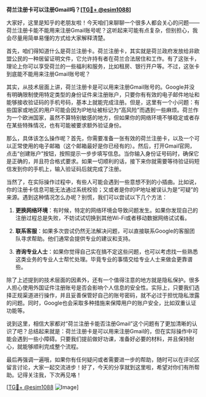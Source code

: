 **荷兰注册卡可以注册Gmail吗？[[TG💪+ @esim1088](https://t.me/s/esim1088)]**

大家好，这里是知乎的老朋友啦！今天咱们来聊聊一个很多人都会关心的问题——荷兰注册卡能不能用来注册Gmail账号呢？这听起来可能有点复杂，但别担心，我会尽量用简单易懂的方式给大家解释清楚。

首先，咱们得知道什么是荷兰注册卡。荷兰注册卡，其实就是荷兰政府发放给非欧盟公民的一种居留证明文件，它允许持有者在荷兰合法居住和工作。有了这张卡，理论上你可以享受荷兰的一些福利和服务，比如租房、银行开户等。不过，这张卡到底能不能用来注册Gmail账号呢？

其实，从技术层面上讲，荷兰注册卡是可以用来注册Gmail账号的。Google并没有明确限制使用特定类型的身份证件来注册账户，只要你有有效的电子邮件地址和能够接收验证码的手机号码，基本上就能完成注册。但是，这里有一个小问题：有些国家或地区的用户可能会因为IP地址被标记为“高风险”而遇到一些麻烦。荷兰作为一个欧洲国家，虽然不算特别敏感的地方，但如果你的网络环境不够稳定或者存在某些特殊情况，也有可能被要求额外验证身份。

那么，具体该怎么操作呢？首先，你需要准备一张有效的荷兰注册卡，以及一个可以正常使用的电子邮箱（这个邮箱最好是你已经有的）。然后，打开Gmail官网，点击“创建账户”按钮，按照提示一步步填写信息。当你输入身份证号码时，确保它是正确的，并且符合格式要求。如果一切顺利的话，接下来你就需要等待验证码短信发到你的手机上，输入验证码后就完成了注册。

当然了，在实际操作过程中，有些人可能会遇到一些意想不到的小插曲。比如说，你的注册卡信息可能无法通过系统校验；又或者是你的IP地址被误认为是“可疑”的来源。遇到这种情况怎么办呢？别慌，我们可以尝试以下几个方法：

1. **更换网络环境**：有时候，特定的网络环境会导致问题发生。如果你发现自己的注册过程总是失败，不妨试试切换到其他Wi-Fi或者移动数据网络试试看。
   
2. **联系客服**：如果多次尝试仍然无法解决问题，可以直接联系Google的客服团队寻求帮助。他们通常会提供专业的建议和支持。

3. **咨询专业人士**：如果你觉得自己实在搞不定这些问题，也可以考虑找一些熟悉这类业务的专业人士帮忙处理。毕竟专业的事情交给专业人士来做会更靠谱些。

除了上述提到的技术层面的因素外，还有一个值得注意的地方就是隐私保护。很多人担心使用外国证件注册账号是否会影响个人信息的安全性。实际上，只要我们选择正规渠道进行操作，并且妥善保管好自己的账号密码，就不必过于担忧隐私泄露的问题。同时，Google也会采取多种措施来保障用户的账户安全，比如双重认证功能等。

说到这里，相信大家都对“荷兰注册卡能否注册Gmail”这个问题有了更加清晰的认识了吧？总结起来就是：荷兰注册卡是可以用来注册Gmail的，但在实际操作中可能会遇到一些小障碍。只要我们提前做好功课，准备好必要的材料，并且保持耐心，就能够顺利完成整个流程。

最后再强调一遍哦，如果你有任何疑问或者需要进一步的帮助，随时可以在评论区留言讨论，大家一起交流进步！好了，今天的分享就到这里啦，希望对你们有所帮助。记得关注我，下次再见咯！

[[TG💪+ @esim1088](https://t.me/s/esim1088) ![Image](https://i.postimg.cc/4NQfJmqS/Snipaste-2025-05-13-00-14-12.png)]